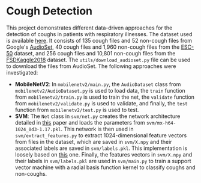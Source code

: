 # Cough Detection

This project demonstrates different data-driven approaches for the detection of coughs in patients with respiratory illnesses. The dataset used is available [here](https://drive.google.com/file/d/19XyGihClOE4Vn0dM0IqQI1wA8NfZ9SQI/view?usp=sharing). It consists of 135 cough files and 52 non-cough files from Google's [AudioSet](https://research.google.com/audioset/), 40 cough files and 1,960 non-cough files from the [ESC-50](https://github.com/karolpiczak/ESC-50) dataset, and 256 cough files and 10,801 non-cough files from the [FSDKaggle2018](https://zenodo.org/record/2552860#.XwscUud7kaE) dataset. The `utils/download_audioset.py` file can be used to download the files from AudioSet. The following approaches were investigated:

* **MobileNetV2**: In `mobilenetv2/main.py`, the `AudioDataset` class from `mobilenetv2/AudioDataset.py` is used to load data, the `train` function from `mobilenetv2/train.py` is used to train the net, the `validate` function from `mobilenetv2/validate.py` is used to validate, and finally, the `test` function from `mobilenetv2/test.py` is used to test.
* **SVM**: The `Net` class in `svm/net.py` creates the network architecture detailed in [this](https://arxiv.org/abs/1711.01369) paper and loads the parameters from `svm/mx-h64-1024_0d3-1.17.pkl`. This network is then used in `svm/extract_features.py` to extract 1024-dimensional feature vectors from files in the dataset, which are saved in `svm/X.npy` and their associated labels are saved in `svm/labels.pkl`. This implementation is loosely based on [this](https://github.com/anuragkr90/weak_feature_extractor) one. Finally, the features vectors in `svm/X.npy` and their labels in `svm/labels.pkl` are used in `svm/main.py` to train a support vector machine with a radial basis function kernel to classify coughs and non-coughs.

